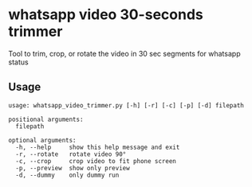 # whatsapp video 30-seconds trimmer
Tool to trim, crop, or rotate the video in 30 sec segments for whatsapp status

## Usage

```
usage: whatsapp_video_trimmer.py [-h] [-r] [-c] [-p] [-d] filepath

positional arguments:
  filepath

optional arguments:
  -h, --help     show this help message and exit
  -r, --rotate   rotate video 90°
  -c, --crop     crop video to fit phone screen
  -p, --preview  show only preview
  -d, --dummy    only dummy run
  ```
